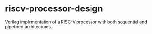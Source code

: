 # riscv-processor-design
Verilog implementation of a RISC-V processor with both sequential and pipelined architectures.
